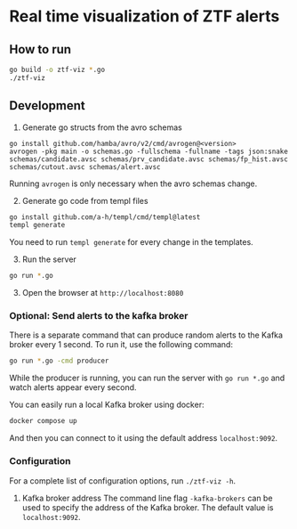# Real time visualization of ZTF alerts

## How to run

```sh
go build -o ztf-viz *.go
./ztf-viz
```

## Development

1. Generate go structs from the avro schemas

```
go install github.com/hamba/avro/v2/cmd/avrogen@<version>
avrogen -pkg main -o schemas.go -fullschema -fullname -tags json:snake schemas/candidate.avsc schemas/prv_candidate.avsc schemas/fp_hist.avsc schemas/cutout.avsc schemas/alert.avsc
```

Running `avrogen` is only necessary when the avro schemas change.

2. Generate go code from templ files

```sh
go install github.com/a-h/templ/cmd/templ@latest
templ generate
```

You need to run `templ generate` for every change in the templates.

3. Run the server

```sh
go run *.go
```

3. Open the browser at `http://localhost:8080`

### Optional: Send alerts to the kafka broker
There is a separate command that can produce random alerts to the Kafka broker every 1 second. To run it, use the following command:

```sh
go run *.go -cmd producer
```

While the producer is running, you can run the server with `go run *.go` and watch alerts appear every second.

You can easily run a local Kafka broker using docker:

```sh
docker compose up
```

And then you can connect to it using the default address `localhost:9092`.

### Configuration
For a complete list of configuration options, run `./ztf-viz -h`.

1. Kafka broker address
The command line flag `-kafka-brokers` can be used to specify the address of the Kafka broker. The default value is `localhost:9092`.

